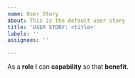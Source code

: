 ```yaml
---
name: User Story
about: This is the default user story
title: 'USER STORY: <title>'
labels: ''
assignees: ''

---
```


As a **role** I can **capability** so that **benefit**.
